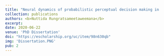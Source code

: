 ```yaml
---
title: "Neural dynamics of probabilistic perceptual decision making in the human brain?"
collection: publications
authors: <b>Nuttida Rungratsameetaweemana</b>
excerpt: 
date: 2020-06-22
venue: 'PhD Dissertation'
doi: "https://escholarship.org/uc/item/98n630qb"
img: 'Dissertation.PNG'
pub: 2
---
```

